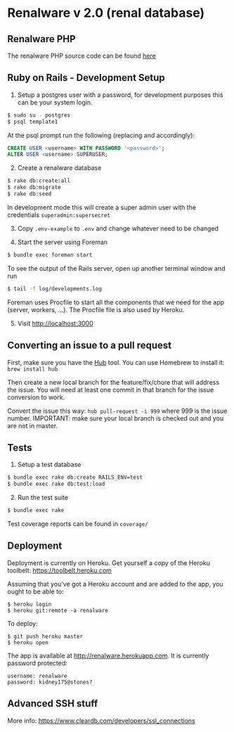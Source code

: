 Renalware v 2.0 (renal database)
============

Renalware PHP
-------------

The renalware PHP source code can be found [here](https://github.com/airslie/renalware_php)


Ruby on Rails - Development Setup
--------------------

1. Setup a postgres user with a password, for development purposes this can be your system login.
  ```bash
  $ sudo su - postgres
  $ psql template1
  ```
  At the psql prompt run the following (replacing <username> and <password> accordingly):
  ```sql
  CREATE USER <username> WITH PASSWORD '<password>';
  ALTER USER <username> SUPERUSER;
  ```

2. Create a renalware database
  ```bash
  $ rake db:create:all
  $ rake db:migrate
  $ rake db:seed
  ```
 In development mode this will create a super admin user with the credentials `superadmin:supersecret`

3. Copy `.env-example` to `.env` and change whatever need to be changed

4. Start the server using Foreman
  ```bash
  $ bundle exec foreman start
  ```
  To see the output of the Rails server, open up another terminal window and run
  ```bash
  $ tail -f log/developments.log
  ```
  Foreman uses Procfile to start all the components that we need for the app (server, workers, ...).  The Procfile file is also used by Heroku.

5. Visit [http://localhost:3000](http://localhost:3000)


Converting an issue to a pull request
-----

First, make sure you have the [Hub](hub.github.com/) tool.  You can use Homebrew to install it: `brew install hub`

Then create a new local branch for the feature/fix/chore that will address the issue.  You will need at least one commit
in that branch for the issue conversion to work.

Convert the issue this way: `hub pull-request -i 999` where 999 is the issue number.  IMPORTANT: make sure
your local branch is checked out and you are not in master.


Tests
-----

1. Setup a test database
  ```bash
  $ bundle exec rake db:create RAILS_ENV=test
  $ bundle exec rake db:test:load
  ```

2. Run the test suite
  ```bash
  $ bundle exec rake
  ```

Test coverage reports can be found in `coverage/`


Deployment
----------

Deployment is currently on Heroku. Get yourself a copy of the Heroku toolbelt: https://toolbelt.heroku.com

Assuming that you've got a Heroku account and are added to the app, you ought to
be able to:

    $ heroku login
    $ heroku git:remote -a renalware

To deploy:

    $ git push heroku master
    $ heroku open

The app is available at http://renalware.herokuapp.com. It is currently password protected:

    username: renalware
    password: kidney175@stones?


Advanced SSH stuff
------------------

More info:
https://www.cleardb.com/developers/ssl_connections
